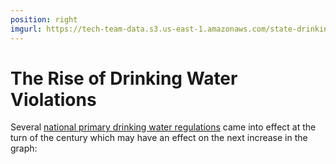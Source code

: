 ```yaml
---
position: right
imgurl: https://tech-team-data.s3.us-east-1.amazonaws.com/state-drinking-water/TX/figures/tx_bridge_viol_3.png
---
```


# The Rise of Drinking Water Violations 

Several [national primary drinking water regulations](https://www.epa.gov/dwreginfo/drinking-water-regulations) 
came into effect at the turn of the century which may have an effect on the next 
increase in the graph: 
